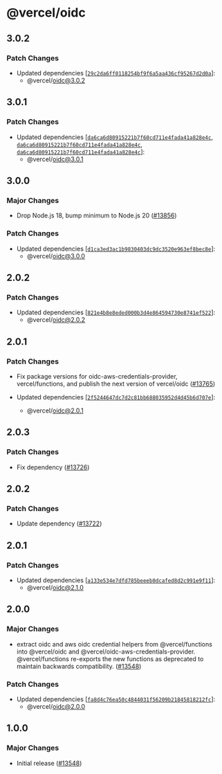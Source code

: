 # @vercel/oidc

## 3.0.2

### Patch Changes

- Updated dependencies [[`29c2da6ff0118254bf9f6a5aa436cf95267d2d0a`](https://github.com/vercel/vercel/commit/29c2da6ff0118254bf9f6a5aa436cf95267d2d0a)]:
  - @vercel/oidc@3.0.2

## 3.0.1

### Patch Changes

- Updated dependencies [[`da6ca6d80915221b7f60cd711e4fada41a828e4c`](https://github.com/vercel/vercel/commit/da6ca6d80915221b7f60cd711e4fada41a828e4c), [`da6ca6d80915221b7f60cd711e4fada41a828e4c`](https://github.com/vercel/vercel/commit/da6ca6d80915221b7f60cd711e4fada41a828e4c), [`da6ca6d80915221b7f60cd711e4fada41a828e4c`](https://github.com/vercel/vercel/commit/da6ca6d80915221b7f60cd711e4fada41a828e4c)]:
  - @vercel/oidc@3.0.1

## 3.0.0

### Major Changes

- Drop Node.js 18, bump minimum to Node.js 20 ([#13856](https://github.com/vercel/vercel/pull/13856))

### Patch Changes

- Updated dependencies [[`d1ca3ed3ac1b9830403dc9dc3520e963ef8bec8e`](https://github.com/vercel/vercel/commit/d1ca3ed3ac1b9830403dc9dc3520e963ef8bec8e)]:
  - @vercel/oidc@3.0.0

## 2.0.2

### Patch Changes

- Updated dependencies [[`821e4b8e8eded000b3d4e864594730e8741ef522`](https://github.com/vercel/vercel/commit/821e4b8e8eded000b3d4e864594730e8741ef522)]:
  - @vercel/oidc@2.0.2

## 2.0.1

### Patch Changes

- Fix package versions for oidc-aws-credentials-provider, vercel/functions, and publish the next version of vercel/oidc ([#13765](https://github.com/vercel/vercel/pull/13765))

- Updated dependencies [[`2f5244647dc7d2c81bb688035952d4d45b6d707e`](https://github.com/vercel/vercel/commit/2f5244647dc7d2c81bb688035952d4d45b6d707e)]:
  - @vercel/oidc@2.0.1

## 2.0.3

### Patch Changes

- Fix dependency ([#13726](https://github.com/vercel/vercel/pull/13726))

## 2.0.2

### Patch Changes

- Update dependency ([#13722](https://github.com/vercel/vercel/pull/13722))

## 2.0.1

### Patch Changes

- Updated dependencies [[`a133e534e7dfd785beeeb0dcafed8d2c991e9f11`](https://github.com/vercel/vercel/commit/a133e534e7dfd785beeeb0dcafed8d2c991e9f11)]:
  - @vercel/oidc@2.1.0

## 2.0.0

### Major Changes

- extract oidc and aws oidc credential helpers from @vercel/functions into @vercel/oidc and @vercel/oidc-aws-credentials-provider. @vercel/functions re-exports the new functions as deprecated to maintain backwards compatibility. ([#13548](https://github.com/vercel/vercel/pull/13548))

### Patch Changes

- Updated dependencies [[`fa8d4c76ea50c4844031f56209b21845818212fc`](https://github.com/vercel/vercel/commit/fa8d4c76ea50c4844031f56209b21845818212fc)]:
  - @vercel/oidc@2.0.0

## 1.0.0

### Major Changes

- Initial release ([#13548](https://github.com/vercel/vercel/pull/13548))
